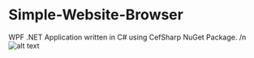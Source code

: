 # Simple-Website-Browser
  WPF .NET Application written in C# using CefSharp NuGet Package. /n
![alt text](https://raw.githubusercontent.com/AlexanderIVth/Simple-Website-Browser/main/Web-Icon.ico)
